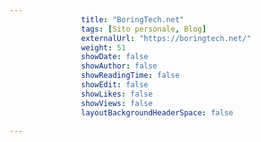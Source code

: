 ---
                title: "BoringTech.net"
                tags: [Sito personale, Blog]
                externalUrl: "https://boringtech.net/"
                weight: 51
                showDate: false
                showAuthor: false
                showReadingTime: false
                showEdit: false
                showLikes: false
                showViews: false
                layoutBackgroundHeaderSpace: false
                ---

